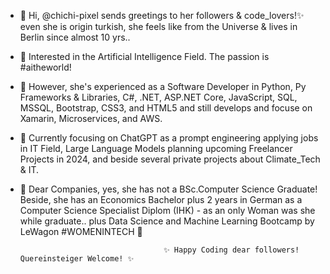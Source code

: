 - 👋 Hi, @chichi-pixel sends greetings to her followers & code_lovers!✨ even she is origin turkish, she feels like from the Universe & lives in Berlin since almost 10 yrs..
- 👀 Interested in the Artificial Intelligence Field. The passion is #aitheworld!
- 👀 However, she's experienced as a Software Developer in Python, Py Frameworks & Libraries, C#, .NET, ASP.NET Core, JavaScript, SQL, MSSQL, Bootstrap, CSS3, and HTML5 and still develops and focuse on Xamarin, Microservices, and AWS. 
- 🌱 Currently focusing on ChatGPT as a prompt engineering applying jobs in IT Field, Large Language Models planning upcoming Freelancer Projects in 2024, and beside several private projects about Climate_Tech & IT.
- 🌱 Dear Companies, yes, she has not a BSc.Computer Science Graduate! Beside, she has an Economics Bachelor plus 2 years in German as a Computer Science Specialist Diplom (IHK) - as an only Woman was she while graduate.. plus Data Science and Machine Learning Bootcamp by LeWagon #WOMENINTECH 👑 

                                      ✨ Happy Coding dear followers! Quereinsteiger Welcome! ✨

<!---
chichi-pixel/chichi-pixel is a ✨ special ✨ repository because its `README.md` (this file) appears on your GitHub profile.
You can click the Preview link to take a look at your changes.
--->
